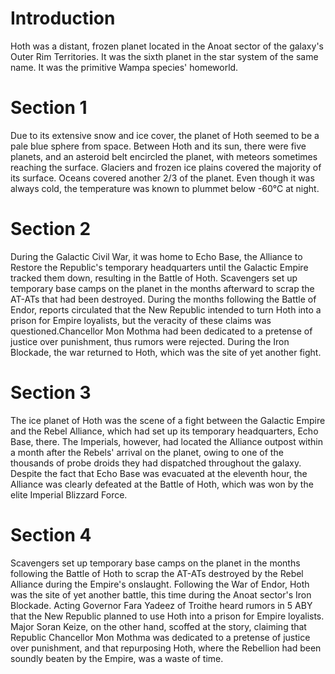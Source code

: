 # Introduction

Hoth was a distant, frozen planet located in the Anoat sector of the galaxy's Outer Rim Territories.
It was the sixth planet in the star system of the same name.
It was the primitive Wampa species' homeworld.

# Section 1

Due to its extensive snow and ice cover, the planet of Hoth seemed to be a pale blue sphere from space.
Between Hoth and its sun, there were five planets, and an asteroid belt encircled the planet, with meteors sometimes reaching the surface.
Glaciers and frozen ice plains covered the majority of its surface.
Oceans covered another 2/3 of the planet.
Even though it was always cold, the temperature was known to plummet below -60°C at night.

# Section 2

During the Galactic Civil War, it was home to Echo Base, the Alliance to Restore the Republic's temporary headquarters until the Galactic Empire tracked them down, resulting in the Battle of Hoth.
Scavengers set up temporary base camps on the planet in the months afterward to scrap the AT-ATs that had been destroyed.
During the months following the Battle of Endor, reports circulated that the New Republic intended to turn Hoth into a prison for Empire loyalists, but the veracity of these claims was questioned.Chancellor Mon Mothma had been dedicated to a pretense of justice over punishment, thus rumors were rejected.
During the Iron Blockade, the war returned to Hoth, which was the site of yet another fight.

# Section 3

The ice planet of Hoth was the scene of a fight between the Galactic Empire and the Rebel Alliance, which had set up its temporary headquarters, Echo Base, there.
The Imperials, however, had located the Alliance outpost within a month after the Rebels' arrival on the planet, owing to one of the thousands of probe droids they had dispatched throughout the galaxy.
Despite the fact that Echo Base was evacuated at the eleventh hour, the Alliance was clearly defeated at the Battle of Hoth, which was won by the elite Imperial Blizzard Force.

# Section 4

Scavengers set up temporary base camps on the planet in the months following the Battle of Hoth to scrap the AT-ATs destroyed by the Rebel Alliance during the Empire's onslaught.
Following the War of Endor, Hoth was the site of yet another battle, this time during the Anoat sector's Iron Blockade.
Acting Governor Fara Yadeez of Troithe heard rumors in 5 ABY that the New Republic planned to use Hoth into a prison for Empire loyalists.
Major Soran Keize, on the other hand, scoffed at the story, claiming that Republic Chancellor Mon Mothma was dedicated to a pretense of justice over punishment, and that repurposing Hoth, where the Rebellion had been soundly beaten by the Empire, was a waste of time.
